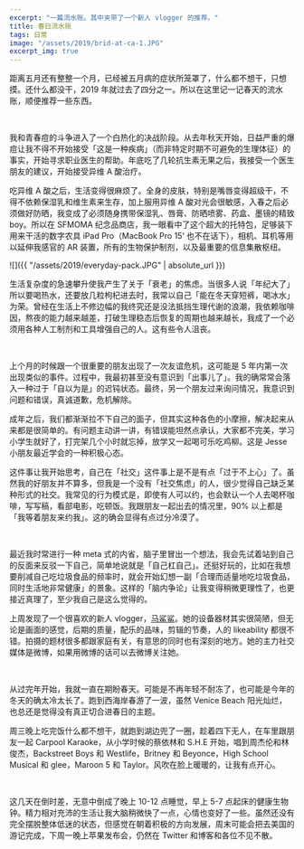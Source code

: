 ```yaml
---
excerpt: "一篇流水账。其中夹带了一个新人 vlogger 的推荐。"
title: 春日流水账
tags: 日常
image: "/assets/2019/brid-at-ca-1.JPG"
excerpt_img: true
---
```


距离五月还有整整一个月，已经被五月病的症状所笼罩了，什么都不想干，只想摸。还什么都没干，2019 年就过去了四分之一。所以在这里记一记春天的流水账，顺便推荐一些东西。

<br>

我和青春痘的斗争进入了一个白热化的决战阶段。从去年秋天开始，日益严重的爆痘让我不得不开始接受「这是一种疾病」（而非特定时期不可避免的生理体征）的事实，开始寻求职业医生的帮助。年底吃了几轮抗生素无果之后，我接受一个医生朋友的建议，开始接受异维 A 酸治疗。

吃异维 A 酸之后，生活变得很麻烦了。全身的皮肤，特别是嘴唇变得超级干，不得不依赖保湿乳和维生素来生存，加上服用异维 A 酸对光会很敏感，入春之后必须做好防晒，我变成了必须随身携带保湿乳、唇膏、防晒喷雾、药盒、墨镜的精致 boy。所以在 SFMOMA 纪念品商店，我一眼看中了这个超大的托特包，足够装下用来干活的数字农具 iPad Pro（MacBook Pro 15‘ 也不在话下），相机、耳机等用以延伸我感官的 AR 装置，所有的生物保护制剂，以及最重要的信息集散枢纽。

![]({{ "/assets/2019/everyday-pack.JPG" | absolute_url }})

生活复杂度的急速攀升使我产生了关于「衰老」的焦虑。当很多人说「年纪大了」所以要喝热水，还要放几粒枸杞进去时，我常以自己「能在冬天穿短裤，喝冰水」为荣。曾经在生活上不修边幅的我终究还是没法抵挡生理代谢的浪潮，我依赖咖啡因，熬夜的能力越来越差，打破生理稳态后恢复的周期也越来越长，我成了一个必须用各种人工制剂和工具增强自己的人。这有些令人沮丧。

<br>

上个月的时候跟一个很重要的朋友出现了一次友谊危机，这可能是 5 年内第一次出现类似的事件。过程中，我最初甚至没有意识到「出事儿了」。我的确常常会落入一种过于「自以为是」的迟钝状态。最终，另一个朋友过来询问情况，我意识到问题和错误，真诚道歉，危机解除。

成年之后，我们都渐渐拉不下自己的面子，但其实这种各色的小摩擦，解决起来从来都是很简单的。有问题主动讲一讲，有错误能坦然点承认，大家都不完美，学习小学生就好了，打完架几个小时就忘掉，放学又一起喝可乐吃鸡柳。这是 Jesse 小朋友最近学会的一种积极心态。

这件事让我开始思考，自己在「社交」这件事上是不是有点「过于不上心」了。虽然我的好朋友并不算多，但我是一个没有「社交焦虑」的人，很少觉得自己缺乏某种形式的社交。我常见的行为模式是，即使有人可以约，也会默认一个人去喝杯咖啡，写写稿，看部电影，吃顿饭。我跟朋友一起出去的情况里，90% 以上都是「我等着朋友来约我」。这的确会显得有点过分冷漠了。

<br>

最近我时常进行一种 meta 式的内省，脑子里冒出一个想法，我会先试着站到自己的反面来反驳一下自己，简单地说就是「自己杠自己」。还挺好玩的，比如在我想要削减自己吃垃圾食品的频率时，就会开始幻想一副「合理而适量地吃垃圾食品，同时生活地非常健康」的景象。这样的「脑内争论」让我变得稍微更理性了，也更接近真理了，至少我自己是这么觉得的。

上周发现了一个很喜欢的新人 vlogger，[马鲨鲨](https://www.youtube.com/channel/UCw1HFhaFHqnKYD-pxnWPKQw)。她的设备器材其实很简陋，但无论是画面的感觉，后期的质量，配乐的品味，剪辑的节奏，人的 likeability 都很不错。拍摄的题材很多都跟家庭有关，有意思的同时也有深刻的地方。她的主力社交媒体是微博，如果用微博的话可以去微博关注她。

<br>

从过完年开始，我就一直在期盼春天。可能是不再年轻不耐冻了，也可能是今年的冬天的确太冷太长了。跑到西海岸春游了一波，虽然 Venice Beach 阳光灿烂，也总还是觉得没有真正切合进春日的主题。

周三晚上吃完饭什么都不想干，就跑到湖边兜了一圈，趁着四下无人，在车里跟朋友一起 Carpool Karaoke，从小学时候的蔡依林和 S.H.E 开始，唱到周杰伦和林俊杰，Backstreet Boys 和 Westlife，Britney 和 Beyonce，High School Musical 和 glee，Maroon 5 和 Taylor。风吹在脸上暖暖的，让我有点开心。

<br>

这几天在倒时差，无意中倒成了晚上 10-12 点睡觉，早上 5-7 点起床的健康生物钟。精力相对充沛的生活让我大脑稍微快了一点，心情也变好了一些。虽然还没有完全摆脱整体低迷的状态，但感觉在朝着积极的方向发展，周末可能会把去美国的游记完成，下周一晚上苹果发布会，仍然在 Twitter 和博客和各位不见不散。